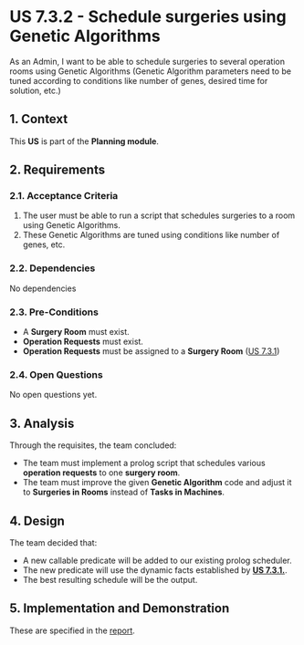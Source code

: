 # US 7.3.2 - Schedule surgeries using Genetic Algorithms

As an Admin, I want to be able to schedule surgeries to several operation rooms using Genetic Algorithms (Genetic Algorithm parameters need to be tuned according to conditions like number of genes, desired time for solution, etc.)

## 1. Context

This **US** is part of the **Planning module**.

## 2. Requirements

### 2.1. Acceptance Criteria

1. The user must be able to run a script that schedules surgeries to a room using Genetic Algorithms.
2. These Genetic Algorithms are tuned using conditions like number of genes, etc.

### 2.2. Dependencies

No dependencies

### 2.3. Pre-Conditions

* A **Surgery Room** must exist.
* **Operation Requests** must exist.
* **Operation Requests** must be assigned to a **Surgery Room** ([US 7.3.1](../7-3-1/readme.md))

### 2.4. Open Questions

No open questions yet.

## 3. Analysis

Through the requisites, the team concluded:
* The team must implement a prolog script that schedules various **operation requests** to one **surgery room**.
* The team must improve the given **Genetic Algorithm** code and adjust it to **Surgeries in Rooms** instead of **Tasks in Machines**.

## 4. Design

The team decided that:
* A new callable predicate will be added to our existing prolog scheduler.
* The new predicate will use the dynamic facts established by [**US 7.3.1.**](../7-3-1/readme.md).
* The best resulting schedule will be the output.

## 5. Implementation and Demonstration

These are specified in the [report](../7-3-1/report.pdf).